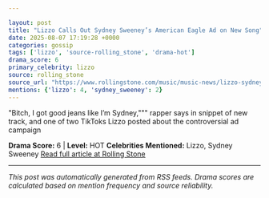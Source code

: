 ```yaml
---

layout: post
title: "Lizzo Calls Out Sydney Sweeney’s American Eagle Ad on New Song"""
date: 2025-08-07 17:19:28 +0000
categories: gossip
tags: ['lizzo', 'source-rolling_stone', 'drama-hot']
drama_score: 6
primary_celebrity: lizzo
source: rolling_stone
source_url: "https://www.rollingstone.com/music/music-news/lizzo-sydney-sweeney-american-eagle-ad-new-song-1235402779/"""
mentions: {'lizzo': 4, 'sydney_sweeney': 2}
---
```


"Bitch, I got good jeans like I’m Sydney,""" rapper says in snippet of new track, and one of two TikToks Lizzo posted about the controversial ad campaign

**Drama Score:** 6 | **Level:** HOT **Celebrities Mentioned:** Lizzo, Sydney Sweeney [Read full article at Rolling Stone](https://www.rollingstone.com/music/music-news/lizzo-sydney-sweeney-american-eagle-ad-new-song-1235402779/)

---

*This post was automatically generated from RSS feeds. Drama scores are calculated based on mention frequency and source reliability.*